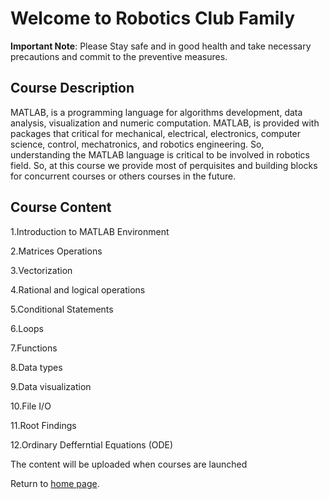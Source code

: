 # Welcome to Robotics Club Family
**Important Note**: Please Stay safe and in good health and take necessary precautions and commit to the preventive measures.

## Course Description
MATLAB, is a programming language for algorithms development, data analysis, visualization and numeric computation. MATLAB, is provided with packages that critical for mechanical, electrical, electronics, computer science, control, mechatronics, and robotics engineering. So, understanding the MATLAB language is critical to be involved in robotics field. So, at this course we provide most of perquisites and building blocks for concurrent courses or others courses in the future.
## Course Content

1.Introduction to MATLAB Environment

2.Matrices Operations

3.Vectorization

4.Rational and logical operations

5.Conditional Statements

6.Loops

7.Functions
 
8.Data types

9.Data visualization

10.File I/O

11.Root Findings

12.Ordinary Defferntial Equations (ODE)

The content will be uploaded when courses are launched
  
Return to [home page](https://ejust-robotics-club.github.io/Ejust-Robotics-Club/).

